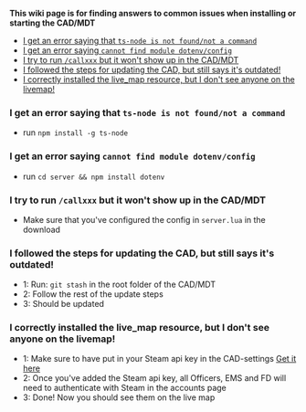 

**This wiki page is for finding answers to common issues when installing or starting the CAD/MDT**

- [I get an error saying that `ts-node is not found/not a command`](#i-get-an-error-saying-that-ts-node-is-not-foundnot-a-command)
- [I get an error saying `cannot find module dotenv/config`](#i-get-an-error-saying-cannot-find-module-dotenvconfig)
- [I try to run `/callxxx` but it won't show up in the CAD/MDT](#i-try-to-run-callxxx-but-it-wont-show-up-in-the-cadmdt)
- [I followed the steps for updating the CAD, but still says it's outdated!](#i-followed-the-steps-for-updating-the-cad-but-still-says-its-outdated)
- [I correctly installed the live_map resource, but I don't see anyone on the livemap!](#i-followed-the-steps-for-updating-the-cad-but-still-says-its-outdated)


### I get an error saying that `ts-node is not found/not a command`

  - run `npm install -g ts-node`

### I get an error saying `cannot find module dotenv/config`

  - run `cd server && npm install dotenv`

### I try to run `/callxxx` but it won't show up in the CAD/MDT

  - Make sure that you've configured the config in `server.lua` in the download

### I followed the steps for updating the CAD, but still says it's outdated!
  - 1: Run: `git stash` in the root folder of the CAD/MDT
  - 2: Follow the rest of the update steps
  - 3: Should be updated

### I correctly installed the live_map resource, but I don't see anyone on the livemap!

  - 1: Make sure to have put in your Steam api key in the CAD-settings [Get it here](steamcommunity.com/dev/apikey)
  - 2: Once you've added the Steam api key, all Officers, EMS and FD will need to authenticate with Steam in the accounts page
  - 3: Done! Now you should see them on the live map